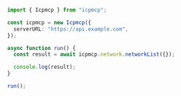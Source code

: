 <!-- Start SDK Example Usage [usage] -->
```typescript
import { Icpmcp } from "icpmcp";

const icpmcp = new Icpmcp({
  serverURL: "https://api.example.com",
});

async function run() {
  const result = await icpmcp.network.networkList({});

  console.log(result);
}

run();

```
<!-- End SDK Example Usage [usage] -->